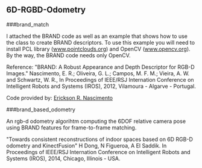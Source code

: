 ## 6D-RGBD-Odometry

###brand_match

I attached the BRAND code as well as an example that shows how to use the class to create BRAND descriptors. To use this example you will need to install PCL library (www.pointclouds.org) and OpenCV (www.opencv.org). By the way, the BRAND code needs only OpenCV.

Reference:
"BRAND: A Robust Appearance and Depth Descriptor for RGB-D Images." Nascimento, E. R.; Oliveira, G. L.; Campos, M. F. M.; Vieira, A. W. and Schwartz, W. R., In Proceedings of IEEE/RSJ Internation Conference on Intelligent Robots and Systems (IROS), 2012, Vilamoura - Algarve - Portugal.

Code provided by: [Erickson R. Nascimento](http://homepages.dcc.ufmg.br/~erickson/index.html)

###brand_based_odometry

An rgb-d odometry algorihtm computing the 6DOF relative camera pose using BRAND features for frame-to-frame matching.

"Towards consistent reconstructions of indoor spaces based on 6D RGB-D odometry and KinectFusion" H Dong, N Figueroa, A El Saddik. In Proceedings of IEEE/RSJ Internation Conference on Intelligent Robots and Systems (IROS), 2014, Chicago, Illinois - USA.
